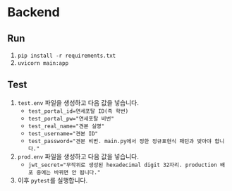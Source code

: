 # Backend
## Run
1. `pip install -r requirements.txt`
1. `uvicorn main:app`
## Test
1. `test.env` 파일을 생성하고 다음 값을 넣습니다.
    - `test_portal_id=연세포탈 ID(즉 학번)`
    - `test_portal_pw="연세포탈 비번"`
    - `test_real_name="견본 실명"`
    - `test_username="견본 ID"`
    - `test_password="견본 비번. main.py에서 정한 정규표현식 패턴과 맞아야 합니다."`
1. `prod.env` 파일을 생성하고 다음 값을 넣습니다.
    - `jwt_secret="무작위로 생성된 hexadecimal digit 32자리. production 배포 중에는 바뀌면 안 됩니다."`
1. 이후 `pytest`를 실행합니다.